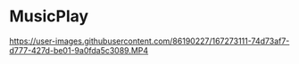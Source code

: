 # MusicPlay

https://user-images.githubusercontent.com/86190227/167273111-74d73af7-d777-427d-be01-9a0fda5c3089.MP4

